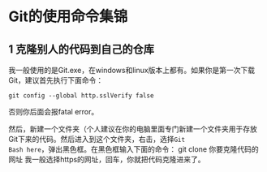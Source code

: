 # Git的使用命令集锦

## 1 克隆别人的代码到自己的仓库

我一般使用的是Git.exe，在windows和linux版本上都有。如果你是第一次下载Git，建议首先执行下面命令：

	git config --global http.sslVerify false

否则你后面会报fatal error。

然后，新建一个文件夹（个人建议在你的电脑里面专门新建一个文件夹用于存放Git下来的代码。然后进入到这个文件夹，右击，选择<code>Git Bash here</code>，弹出黑色框。在黑色框输入下面的命令：
	git clone 你要克隆代码的网址
我一般选择https的网址，回车，你就把代码克隆进来了。
